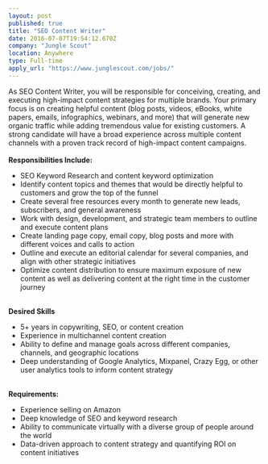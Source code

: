 ```yaml
---
layout: post
published: true
title: "SEO Content Writer"
date: 2016-07-07T19:54:12.670Z
company: "Jungle Scout"
location: Anywhere
type: Full-time
apply_url: "https://www.junglescout.com/jobs/"
---
```


<div>As SEO Content Writer, you will be responsible for conceiving, creating, and executing high-impact content strategies for multiple brands. Your primary focus is on creating helpful content (blog posts, videos, eBooks, white papers, emails, infographics, webinars, and more) that will generate new organic traffic while adding tremendous value for existing customers. A strong candidate will have a broad experience across multiple content channels with a proven track record of high-impact content campaigns.</div><div class="paragraph_break"><br></div><div><strong>Responsibilities Include:&#xA0;</strong><br></div><ul><li>SEO Keyword Research and content keyword optimization</li><li>Identify content topics and themes that would be directly helpful to customers and grow the top of the funnel</li><li>Create several free resources every month to generate new leads, subscribers, and general awareness</li><li>Work with design, development, and strategic team members to outline and execute content plans</li><li>Create landing page copy, email copy, blog posts and more with different voices and calls to action</li><li>Outline and execute an editorial calendar for several companies, and align with other strategic initiatives</li><li>Optimize content distribution to ensure maximum exposure of new content as well as delivering content at the right time in the customer journey</li></ul><div class="paragraph_break"><br></div><div><strong>Desired Skills</strong></div><ul><li>5+ years in copywriting, SEO, or content creation</li><li>Experience in multichannel content creation</li><li>Ability to define and manage goals across different companies, channels, and geographic locations</li><li>Deep understanding of Google Analytics, Mixpanel, Crazy Egg, or other user analytics tools to inform content strategy</li></ul><div class="paragraph_break"><br></div><div><strong>Requirements:</strong></div><ul><li>Experience selling on Amazon</li><li>Deep knowledge of SEO and keyword research</li><li>Ability to communicate virtually with a diverse group of people around the world</li><li>Data-driven approach to content strategy and quantifying ROI on content initiatives</li></ul>
